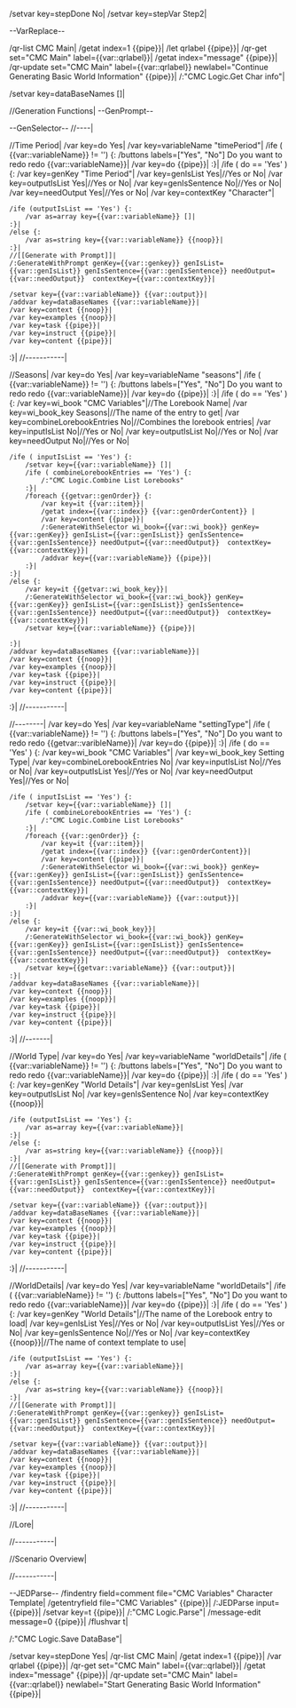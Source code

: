 /setvar key=stepDone No|
/setvar key=stepVar Step2|

--VarReplace--

/qr-list CMC Main|
/getat index=1 {{pipe}}|
/let qrlabel {{pipe}}|
/qr-get set="CMC Main" label={{var::qrlabel}}|
/getat index="message" {{pipe}}|
/qr-update set="CMC Main" label={{var::qrlabel}} newlabel="Continue Generating Basic World Information" {{pipe}}|
/:"CMC Logic.Get Char info"|

/setvar key=dataBaseNames []|

//Generation Functions|
--GenPrompt--

--GenSelector--
//----|

//Time Period|
/var key=do Yes|
/var key=variableName "timePeriod"|
/ife ( {{var::variableName}} != '') {:
	/buttons labels=["Yes", "No"] Do you want to redo redo {{var::variableName}}|
	/var key=do {{pipe}}|
:}|
/ife ( do == 'Yes' ) {:
	/var key=genKey "Time Period"|
	/var key=genIsList Yes|//Yes or No|
	/var key=outputIsList Yes|//Yes or No|
	/var key=genIsSentence No|//Yes or No|
	/var key=needOutput Yes|//Yes or No|
	/var key=contextKey "Character"|
	
	
	/ife (outputIsList == 'Yes') {:
		/var as=array key={{var::variableName}} []|
	:}|
	/else {:
		/var as=string key={{var::variableName}} {{noop}}|
	:}|
	//[[Generate with Prompt]]|
	/:GenerateWithPrompt genKey={{var::genkey}} genIsList={{var::genIsList}} genIsSentence={{var::genIsSentence}} needOutput={{var::needOutput}}  contextKey={{var::contextKey}}|
	
	/setvar key={{var::variableName}} {{var::output}}|
	/addvar key=dataBaseNames {{var::variableName}}|
	/var key=context {{noop}}|
	/var key=examples {{noop}}|
	/var key=task {{pipe}}|
	/var key=instruct {{pipe}}|
	/var key=content {{pipe}}|
:}|
//-----------|

//Seasons|
/var key=do Yes|
/var key=variableName "seasons"|
/ife ( {{var::variableName}} != '') {:
	/buttons labels=["Yes", "No"] Do you want to redo redo {{var::variableName}}|
	/var key=do {{pipe}}|
:}|
/ife ( do == 'Yes' ) {:
	/var key=wi_book "CMC Variables"|//The Lorebook Name|
	/var key=wi_book_key Seasons|//The name of the entry to get|
	/var key=combineLorebookEntries No|//Combines the lorebook entries|
	/var key=inputIsList No|//Yes or No|
	/var key=outputIsList No|//Yes or No|
	/var key=needOutput No|//Yes or No|
	
	
	/ife ( inputIsList == 'Yes') {:
		/setvar key={{var::variableName}} []|
		/ife ( combineLorebookEntries == 'Yes') {:
			/:"CMC Logic.Combine List Lorebooks"
		:}|
		/foreach {{getvar::genOrder}} {:
			/var key=it {{var::item}}|
			/getat index={{var::index}} {{var::genOrderContent}} |
			/var key=content {{pipe}}|
			/:GenerateWithSelector wi_book={{var::wi_book}} genKey={{var::genKey}} genIsList={{var::genIsList}} genIsSentence={{var::genIsSentence}} needOutput={{var::needOutput}}  contextKey={{var::contextKey}}|
			/addvar key={{var::variableName}} {{pipe}}|
		:}|
	:}|
	/else {:
		/var key=it {{getvar::wi_book_key}}|
		/:GenerateWithSelector wi_book={{var::wi_book}} genKey={{var::genKey}} genIsList={{var::genIsList}} genIsSentence={{var::genIsSentence}} needOutput={{var::needOutput}}  contextKey={{var::contextKey}}|
		/setvar key={{var::variableName}} {{pipe}}|
		
	:}|
	/addvar key=dataBaseNames {{var::variableName}}|
	/var key=context {{noop}}|
	/var key=examples {{noop}}|
	/var key=task {{pipe}}|
	/var key=instruct {{pipe}}|
	/var key=content {{pipe}}|
:}|
//-----------|

//--------|
/var key=do Yes|
/var key=variableName "settingType"|
/ife ( {{var::variableName}} != '') {:
	/buttons labels=["Yes", "No"] Do you want to redo redo {{getvar::varibleName}}|
	/var key=do {{pipe}}|
:}|
/ife ( do == 'Yes' ) {:
	/var key=wi_book "CMC Variables"|
	/var key=wi_book_key Setting Type|
	/var key=combineLorebookEntries No|
	/var key=inputIsList No|//Yes or No|
	/var key=outputIsList Yes|//Yes or No|
	/var key=needOutput Yes|//Yes or No|
	
	
	/ife ( inputIsList == 'Yes') {:
		/setvar key={{var::variableName}} []|
		/ife ( combineLorebookEntries == 'Yes') {:
			/:"CMC Logic.Combine List Lorebooks"
		:}|
		/foreach {{var::genOrder}} {:
			/var key=it {{var::item}}|
			/getat index={{var::index}} {{var::genOrderContent}}|
			/var key=content {{pipe}}|
			/:GenerateWithSelector wi_book={{var::wi_book}} genKey={{var::genKey}} genIsList={{var::genIsList}} genIsSentence={{var::genIsSentence}} needOutput={{var::needOutput}}  contextKey={{var::contextKey}}|
			/addvar key={{var::variableName}} {{var::output}}|
		:}|
	:}|
	/else {:
		/var key=it {{var::wi_book_key}}|
		/:GenerateWithSelector wi_book={{var::wi_book}} genKey={{var::genKey}} genIsList={{var::genIsList}} genIsSentence={{var::genIsSentence}} needOutput={{var::needOutput}}  contextKey={{var::contextKey}}|
		/setvar key={{getvar::variableName}} {{var::output}}|
	:}|
	/addvar key=dataBaseNames {{var::variableName}}|
	/var key=context {{noop}}|
	/var key=examples {{noop}}|
	/var key=task {{pipe}}|
	/var key=instruct {{pipe}}|
	/var key=content {{pipe}}|
:}|
//-------|

//World Type|
/var key=do Yes|
/var key=variableName "worldDetails"|
/ife ( {{var::variableName}} != '') {:
	/buttons labels=["Yes", "No"] Do you want to redo redo {{var::variableName}}|
	/var key=do {{pipe}}|
:}|
/ife ( do == 'Yes' ) {:
	/var key=genKey "World Details"|
	/var key=genIsList Yes|
	/var key=outputIsList No|
	/var key=genIsSentence No|
	/var key=contextKey {{noop}}|
	
	
	/ife (outputIsList == 'Yes') {:
		/var as=array key={{var::variableName}}|
	:}|
	/else {:
		/var as=string key={{var::variableName}} {{noop}}|
	:}|
	//[[Generate with Prompt]]|
	/:GenerateWithPrompt genKey={{var::genkey}} genIsList={{var::genIsList}} genIsSentence={{var::genIsSentence}} needOutput={{var::needOutput}}  contextKey={{var::contextKey}}|
	
	/setvar key={{var::variableName}} {{var::output}}|
	/addvar key=dataBaseNames {{var::variableName}}|
	/var key=context {{noop}}|
	/var key=examples {{noop}}|
	/var key=task {{pipe}}|
	/var key=instruct {{pipe}}|
	/var key=content {{pipe}}|
:}|
//-----------|

//WorldDetails|
/var key=do Yes|
/var key=variableName "worldDetails"|
/ife ( {{var::variableName}} != '') {:
	/buttons labels=["Yes", "No"] Do you want to redo redo {{var::variableName}}|
	/var key=do {{pipe}}|
:}|
/ife ( do == 'Yes' ) {:
	/var key=genKey "World Details"|//The name of the Lorebook entry to load|
	/var key=genIsList Yes|//Yes or No|
	/var key=outputIsList Yes|//Yes or No|
	/var key=genIsSentence No|//Yes or No|
	/var key=contextKey {{noop}}|//The name of context template to use|
	
	
	/ife (outputIsList == 'Yes') {:
		/var as=array key={{var::variableName}}|
	:}|
	/else {:
		/var as=string key={{var::variableName}} {{noop}}|
	:}|
	//[[Generate with Prompt]]|
	/:GenerateWithPrompt genKey={{var::genkey}} genIsList={{var::genIsList}} genIsSentence={{var::genIsSentence}} needOutput={{var::needOutput}}  contextKey={{var::contextKey}}|
	
	/setvar key={{var::variableName}} {{var::output}}|
	/addvar key=dataBaseNames {{var::variableName}}|
	/var key=context {{noop}}|
	/var key=examples {{noop}}|
	/var key=task {{pipe}}|
	/var key=instruct {{pipe}}|
	/var key=content {{pipe}}|
:}|
//-----------|

//Lore|

//-----------|

//Scenario Overview|

//-----------|

--JEDParse--
/findentry field=comment file="CMC Variables" Character Template|
/getentryfield file="CMC Variables" {{pipe}}|
/:JEDParse input={{pipe}}|
/setvar key=t {{pipe}}|
/:"CMC Logic.Parse"|
/message-edit message=0 {{pipe}}|
/flushvar t|

/:"CMC Logic.Save DataBase"|

/setvar key=stepDone Yes|
/qr-list CMC Main|
/getat index=1 {{pipe}}|
/var qrlabel {{pipe}}|
/qr-get set="CMC Main" label={{var::qrlabel}}|
/getat index="message" {{pipe}}|
/qr-update set="CMC Main" label={{var::qrlabel}} newlabel="Start Generating Basic World Information" {{pipe}}|